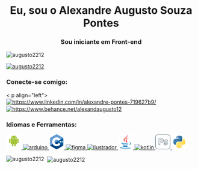 <h1 align="center">Eu, sou o Alexandre Augusto Souza Pontes</h1>
<h3 align="center">Sou iniciante em Front-end</h3>
<p align="left"> <img src="https://komarev.com/ghpvc/?username=augusto2212&label=Profile%20views&color=0e75b6&style=flat" alt="augusto2212" /> </p>

<p align="left"> <a href="https://github.com/ryo-ma/github-profile-trophy"><img src="https://github-profile-trophy.vercel.app/?username=augusto2212" alt="augusto2212" /></a> </p>

<h3 align="left">Conecte-se comigo:</h3><
p align="left">
<a href="https://linkedin.com/in/https://www.linkedin.com/in/alexandre-pontes-719627b9/" target="blank"><img align="center" src="https://raw.githubusercontent.com/rahuldkjain/github-profile-readme-generator/master/src/images/icons/Social/linked-in-alt.svg" alt="https://www.linkedin.com/in/alexandre-pontes-719627b9/" height="30" width="40" /></a>
<a href="https://www.behance.net/https://www.behance.net/alexandaugusto12" target="blank"><img align="center" src=" https://raw.githubusercontent.com/rahuldkjain/github-profile-readme-generator/master/src/images/icons/Social/behance.svg" alt="https://www.behance.net/alexandaugusto12" height="30" width="40" /></a>
</p>

<h3 align="left">Idiomas e Ferramentas:</h3>
<p align="left"> <a href="https://developer.android.com" target="_blank" rel="noreferrer"> <img src="https://raw.githubusercontent.com/devicons/devicon/master/icons/android/android-original-wordmark.svg" alt="android" width="40" height="40"/> </a> <a href="https://www.arduino.cc/" target="_blank" rel="noreferrer"> <img src="https://cdn.worldvectorlogo.com/logos/arduino-1.svg" alt="arduino" width="40" height="40"/> </a> <a href="https://www.w3schools.com/cpp/" target="_blank" rel="noreferrer"> <img src="https://raw.githubusercontent.com/devicons/devicon/master/icons/cplusplus/cplusplus-original.svg" alt="cplusplus" width="40" height="40"/> </a> <a href="https://www.figma.com/" target="_blank" rel="noreferrer"> <img src="https://www.vectorlogo.zone/logos/figma/figma-icon.svg" alt="figma" width="40" height="40"/> </a> <a href="https://www.adobe.com/in/products/illustrator.html" target="_blank" rel="noreferrer"> <img src="https://www.vectorlogo.zone/logos/adobe_illustrator/adobe_illustrator-icon.svg" alt="ilustrador" width="40" height="40"/> </a> <a href="https://www.java.com" target="_blank" rel="noreferrer"> <img src="https://raw.githubusercontent.com/devicons/devicon/master/icons/java/java-original.svg" alt="java" width="40" height="40"/> </a> <a href="https://kotlinlang.org" target="_blank" rel="noreferrer"> <img src="https://www.vectorlogo.zone/logos/kotlinlang/kotlinlang-icon.svg" alt="kotlin" width="40" height="40"/> </a> <a href="https://www.photoshop.com/en" target="_blank" rel="noreferrer"> <img src="https://raw.githubusercontent.com/devicons/devicon/master/icons/photoshop/photoshop-line.svg" alt="photoshop" width="40" height="40"/> </a> <a href="https://www.python.org" target="_blank" rel="noreferrer"> <img src="https://raw.githubusercontent.com/devicons/devicon/master/icons/python/python-original.svg" alt="python" width="40" height="40"/> </a> </p>

<p><img align="left" src="https://github-readme-stats.vercel.app/api/top-langs?username=augusto2212&show_icons=true&locale=en&layout=compact" alt="augusto2212" /></p>

<p>&nbsp; <img align="center" src="https://github-readme-stats.vercel.app/api?username=augusto2212&show_icons=true&locale=en" alt="augusto2212" /></p>

